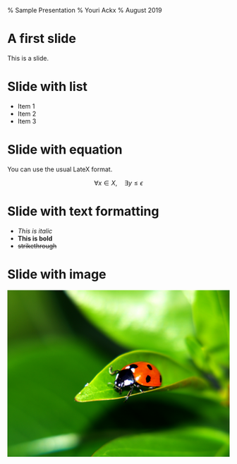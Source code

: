 % Sample Presentation
% Youri Ackx
% August 2019

# A first slide

This is a slide.

# Slide with list

- Item 1
- Item 2
- Item 3

# Slide with equation

You can use the usual LateX format.

$$ \forall x \in X, \quad \exists y \leq \epsilon $$

# Slide with text formatting

- *This is italic*
- **This is bold**
- ~~strikethrough~~

# Slide with image

![This is a free image of a ladybug](ladybird-1367182.jpg)